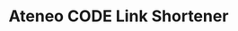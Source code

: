 ---
title: Ateneo CODE Link Shortener
redirect_to: https://docs.google.com/spreadsheets/d/1I3sL3oqFyhD5yeefIxWq2OHdM7h5DhNrXDjmTPs8cvU/edit#gid=0
redirect_from: 
  - /LinkShortener
  - /linkshortener
---